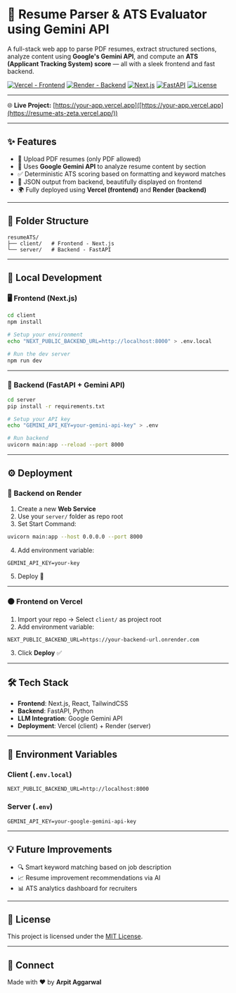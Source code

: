 # 💼 Resume Parser & ATS Evaluator using Gemini API

A full-stack web app to parse PDF resumes, extract structured sections, analyze content using **Google's Gemini API**, and compute an **ATS (Applicant Tracking System) score** — all with a sleek frontend and fast backend.

[![Vercel - Frontend](https://img.shields.io/badge/frontend-vercel-black?logo=vercel)](https://vercel.com)
[![Render - Backend](https://img.shields.io/badge/backend-render-blue?logo=render)](https://render.com)
[![Next.js](https://img.shields.io/badge/Built%20With-Next.js-black?logo=next.js)](https://nextjs.org)
[![FastAPI](https://img.shields.io/badge/API-FastAPI-green?logo=fastapi)](https://fastapi.tiangolo.com)
[![License](https://img.shields.io/badge/license-MIT-blue.svg)](LICENSE)

---

🌐 **Live Project:** [https://your-app.vercel.app]([https://your-app.vercel.app](https://resume-ats-zeta.vercel.app/))

---

## ✨ Features

- 📄 Upload PDF resumes (only PDF allowed)
- 🧠 Uses **Google Gemini API** to analyze resume content by section
- ✅ Deterministic ATS scoring based on formatting and keyword matches
- 🧾 JSON output from backend, beautifully displayed on frontend
- 🌍 Fully deployed using **Vercel (frontend)** and **Render (backend)**


---

## 📁 Folder Structure

```
resumeATS/
├── client/   # Frontend - Next.js
└── server/   # Backend - FastAPI
```

---

## 🚀 Local Development

### 🖥️ Frontend (Next.js)

```bash
cd client
npm install

# Setup your environment
echo "NEXT_PUBLIC_BACKEND_URL=http://localhost:8000" > .env.local

# Run the dev server
npm run dev
```

---

### 🧪 Backend (FastAPI + Gemini API)

```bash
cd server
pip install -r requirements.txt

# Setup your API key
echo "GEMINI_API_KEY=your-gemini-api-key" > .env

# Run backend
uvicorn main:app --reload --port 8000
```

---

## ⚙️ Deployment

### 🔵 Backend on Render

1. Create a new **Web Service**
2. Use your `server/` folder as repo root
3. Set Start Command:

```bash
uvicorn main:app --host 0.0.0.0 --port 8000
```

4. Add environment variable:

```
GEMINI_API_KEY=your-key
```

5. Deploy 🚀

---

### ⚫ Frontend on Vercel

1. Import your repo → Select `client/` as project root
2. Add environment variable:

```
NEXT_PUBLIC_BACKEND_URL=https://your-backend-url.onrender.com
```

3. Click **Deploy** ✅

---

## 🛠️ Tech Stack

- **Frontend**: Next.js, React, TailwindCSS
- **Backend**: FastAPI, Python
- **LLM Integration**: Google Gemini API
- **Deployment**: Vercel (client) + Render (server)

---

## 📌 Environment Variables

### Client (`.env.local`)

```
NEXT_PUBLIC_BACKEND_URL=http://localhost:8000
```

### Server (`.env`)

```
GEMINI_API_KEY=your-google-gemini-api-key
```

---

## 💡 Future Improvements

- 🔍 Smart keyword matching based on job description
- 📈 Resume improvement recommendations via AI
- 📊 ATS analytics dashboard for recruiters

---

## 📄 License

This project is licensed under the [MIT License](https://opensource.org/licenses/MIT).

---

## 🤝 Connect

Made with ❤️ by **Arpit Aggarwal**
